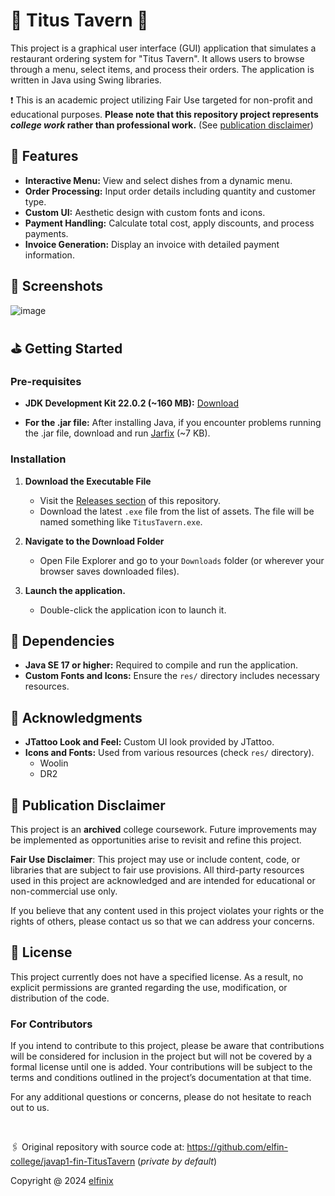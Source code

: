 # 🥘 Titus Tavern 🥘

This project is a graphical user interface (GUI) application that simulates a restaurant ordering system for "Titus Tavern". It allows users to browse through a menu, select items, and process their orders. The application is written in Java using Swing libraries.

❗ This is an academic project utilizing Fair Use targeted for non-profit and educational purposes. **Please note that this repository project represents _college work_ rather than professional work.** (See [publication disclaimer](#-publication-disclaimer))

## 🏁 Features

- **Interactive Menu:** View and select dishes from a dynamic menu.
- **Order Processing:** Input order details including quantity and customer type.
- **Custom UI:** Aesthetic design with custom fonts and icons.
- **Payment Handling:** Calculate total cost, apply discounts, and process payments.
- **Invoice Generation:** Display an invoice with detailed payment information.

## 📸 Screenshots

![image](https://github.com/user-attachments/assets/cd09b19f-196d-4fdc-9a96-5fb2c0e0f927)


## ⛳ Getting Started

### Pre-requisites

- **JDK Development Kit 22.0.2 (~160 MB):** [Download](https://download.oracle.com/java/22/latest/jdk-22_windows-x64_bin.exe)

- **For the .jar file:** After installing Java, if you encounter problems running the .jar file, download and run [Jarfix](https://johann.loefflmann.net/downloads/jarfix.exe) (~7 KB).

### Installation

1. **Download the Executable File**
   - Visit the [Releases section](https://github.com/elfinix/javap1-act-TitusTavern/releases) of this repository.
   - Download the latest `.exe` file from the list of assets. The file will be named something like `TitusTavern.exe`.

2. **Navigate to the Download Folder**
   - Open File Explorer and go to your `Downloads` folder (or wherever your browser saves downloaded files).

3. **Launch the application.**
   - Double-click the application icon to launch it.

## 🔁 Dependencies

- **Java SE 17 or higher:** Required to compile and run the application.
- **Custom Fonts and Icons:** Ensure the `res/` directory includes necessary resources.

## 🙌 Acknowledgments

- **JTattoo Look and Feel:** Custom UI look provided by JTattoo.
- **Icons and Fonts:** Used from various resources (check `res/` directory).
   - Woolin
   - DR2

## 📜 Publication Disclaimer

This project is an **archived** college coursework. Future improvements may be implemented as opportunities arise to revisit and refine this project.

**Fair Use Disclaimer**: This project may use or include content, code, or libraries that are subject to fair use provisions. All third-party resources used in this project are acknowledged and are intended for educational or non-commercial use only.

If you believe that any content used in this project violates your rights or the rights of others, please contact us so that we can address your concerns.

## 🪪 License

This project currently does not have a specified license. As a result, no explicit permissions are granted regarding the use, modification, or distribution of the code.

### For Contributors

If you intend to contribute to this project, please be aware that contributions will be considered for inclusion in the project but will not be covered by a formal license until one is added. Your contributions will be subject to the terms and conditions outlined in the project’s documentation at that time.

For any additional questions or concerns, please do not hesitate to reach out to us.

<br>

🖇️ Original repository with source code at: https://github.com/elfin-college/javap1-fin-TitusTavern (_private by default_)

Copyright @ 2024 [elfinix](https://github.com/elfinix)

